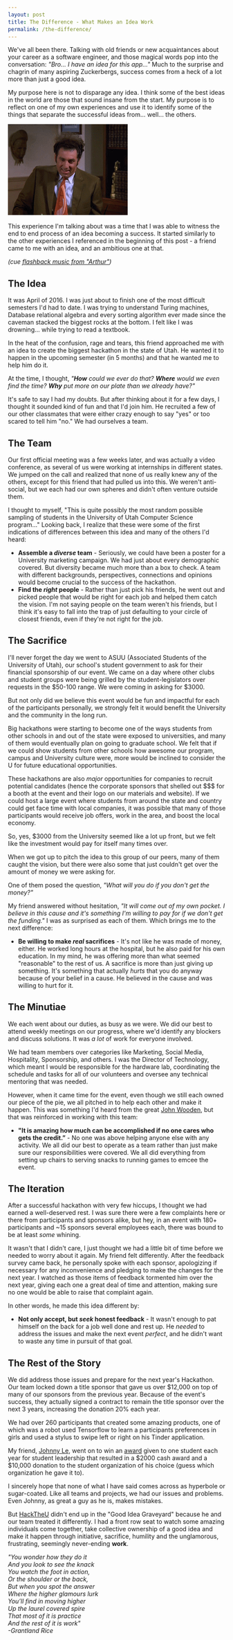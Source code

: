 ```yaml
---
layout: post
title: The Difference - What Makes an Idea Work
permalink: /the-difference/
---
```


We've all been there. Talking with old friends or new acquaintances about your career as a software engineer, and those magical words pop into the conversation: _"Bro... I have an idea for this app..."_ Much to the surprise and chagrin of many aspiring Zuckerbergs, success comes from a heck of a lot more than just a good idea.

My purpose here is not to disparage any idea. I think some of the best ideas in the world are those that sound insane from the start. My purpose is to reflect on one of my own experiences and use it to identify some of the things that separate the successful ideas from... well... the others.

![alt text](/images/kramer.gif)

This experience I'm talking about was a time that I was able to witness the end to end process of an idea becoming a success. It started similarly to the other experiences I referenced in the beginning of this post - a friend came to me with an idea, and an ambitious one at that. 

_(cue [flashback music from "Arthur"](https://www.youtube.com/watch?v=PMrjMdkKbc0))_

## The Idea

It was April of 2016. I was just about to finish one of the most difficult semesters I'd had to date. I was trying to understand Turing machines, Database relational algebra and every sorting algorithm ever made since the caveman stacked the biggest rocks at the bottom. I felt like I was drowning... while trying to read a textbook. 

In the heat of the confusion, rage and tears, this friend approached me with an idea to create the biggest hackathon in the state of Utah. He wanted it to happen in the upcoming semester (in 5 months) and that he wanted me to help him do it. 

At the time, I thought, _"**How** could we ever do that? **Where** would we even find the time? **Why** put more on our plate than we already have?"_ 

It's safe to say I had my doubts. But after thinking about it for a few days, I thought it sounded kind of fun and that I'd join him. He recruited a few of our other classmates that were either crazy enough to say "yes" or too scared to tell him "no." We had ourselves a team.

## The Team

Our first official meeting was a few weeks later, and was actually a video conference, as several of us were working at internships in different states. We jumped on the call and realized that none of us really knew any of the others, except for this friend that had pulled us into this. We weren't anti-social, but we each had our own spheres and didn't often venture outside them. 

I thought to myself, "This is quite possibly the most random possible sampling of students in the University of Utah Computer Science program..." Looking back, I realize that these were some of the first indications of differences between this idea and many of the others I'd heard:
- **Assemble a *diverse* team** - Seriously, we could have been a poster for a University marketing campaign. We had just about every demographic covered. But diversity became much more than a box to check. A team with different backgrounds, perspectives, connections and opinions would become crucial to the success of the hackathon.
- **Find the *right* people** - Rather than just pick his friends, he went out and picked people that would be right for each job and helped them catch the vision. I'm not saying people on the team weren't his friends, but I think it's easy to fall into the trap of just defaulting to your circle of closest friends, even if they're not right for the job.

## The Sacrifice

I'll never forget the day we went to ASUU (Associated Students of the University of Utah), our school's student government to ask for their financial sponsorship of our event. We came on a day where other clubs and student groups were being grilled by the student-legislators over requests in the $50-100 range. We were coming in asking for $3000. 

But not only did we believe this event would be fun and impactful for each of the participants personally, we strongly felt it would benefit the University and the community in the long run. 

Big hackathons were starting to become one of the ways students from other schools in and out of the state were exposed to universities, and many of them would eventually plan on going to graduate school. We felt that if we could show students from other schools how awesome our program, campus and University culture were, more would be inclined to consider the U for future educational opportunities.

These hackathons are also *major* opportunities for companies to recruit potential candidates (hence the corporate sponsors that shelled out $$$ for a booth at the event and their logo on our materials and website). If we could host a large event where students from around the state and country could get face time with local companies, it was possible that many of those participants would receive job offers, work in the area, and boost the local economy. 

So, yes, $3000 from the University seemed like a lot up front, but we felt like the investment would pay for itself many times over.

When we got up to pitch the idea to this group of our peers, many of them caught the vision, but there were also some that just couldn't get over the amount of money we were asking for. 

One of them posed the question, *"What will you do if you don't get the money?"*

My friend answered without hesitation, *"It will come out of my own pocket. I believe in this cause and it's something I'm willing to pay for if we don't get the funding."* I was as surprised as each of them. Which brings me to the next difference:
- **Be willing to make *real* sacrifices** - It's not like he was made of money, either. He worked long hours at the hospital, but he also paid for his own education. In my mind, he was offering more than what seemed "reasonable" to the rest of us. A sacrifice is more than just giving up something. It's something that actually *hurts* that you do anyway because of your belief in a cause. He believed in the cause and was willing to hurt for it.

## The Minutiae

We each went about our duties, as busy as we were. We did our best to attend weekly meetings on our progress, where we'd identify any blockers and discuss solutions. It was *a lot* of work for everyone involved.

We had team members over categories like Marketing, Social Media, Hospitality, Sponsorship, and others. I was the Director of Technology, which meant I would be responsible for the hardware lab, coordinating the schedule and tasks for all of our volunteers and oversee any technical mentoring that was needed.

However, when it came time for the event, even though we still each owned our piece of the pie, we all pitched in to help each other and make it happen. This was something I'd heard from the great [John Wooden](/woodeinisms/), but that was reinforced in working with this team:
 
- **"It is amazing how much can be accomplished if no one cares who gets the credit.”** - No one was above helping anyone else with any activity. We all did our best to operate as a team rather than just make sure our responsibilities were covered. We all did everything from setting up chairs to serving snacks to running games to emcee the event.


## The Iteration

After a successful hackathon with very few hiccups, I thought we had earned a well-deserved rest. I was sure there were a few complaints here or there from participants and sponsors alike, but hey, in an event with 180+ participants and ~15 sponsors several employees each, there was bound to be at least _some_ whining. 

It wasn't that I didn't care, I just thought we had a little bit of time before we needed to worry about it again. My friend felt differently. After the feedback survey came back, he personally spoke with each sponsor, apologizing if necessary for any inconvenience and pledging to make the changes for the next year. I watched as those items of feedback tormented him over the next year, giving each one a great deal of time and attention, making sure no one would be able to raise that complaint again.

In other words, he made this idea different by: 

- **Not only accept, but *seek* honest feedback** - It wasn't enough to pat himself on the back for a job well done and rest up. He *needed* to address the issues and make the next event  *perfect*, and he didn't want to waste any time in pursuit of that goal.

## The Rest of the Story

We did address those issues and prepare for the next year's Hackathon. Our team locked down a title sponsor that gave us over $12,000 on top of many of our sponsors from the previous year. Because of the event's success, they actually signed a contract to remain the title sponsor over the next 3 years, increasing the donation 20% each year. 

We had over 260 participants that created some amazing products, one of which was a robot used Tensorflow to learn a participants preferences in girls and used a stylus to swipe left or right on his Tinder application.

My friend, [Johnny Le](https://johnnyle.me/), went on to win an [award](http://dailyutahchronicle.com/2018/05/21/ideas-are-only-worth-what-you-make-of-them-u-student-starts-utahs-largest-hackathon/) given to one student each year for student leadership that resulted in a $2000 cash award and a $10,000 donation to the student organization of his choice (guess which organization he gave it to). 

I sincerely hope that none of what I have said comes across as hyperbole or sugar-coated. Like all teams and projects, we had our issues and problems. Even Johnny, as great a guy as he is, makes mistakes. 

But [HackTheU](https://hacktheu.com/) didn't end up in the "Good Idea Graveyard" because he and our team treated it differently. I had a front row seat to watch some amazing individuals come together, take collective ownership of a good idea and make it happen through initiative, sacrifice, humility and the unglamorous, frustrating, seemingly never-ending **work**.

*"You wonder how they do it <br>
And you look to see the knack<br>
You watch the foot in action,<br>
Or the shoulder or the back,<br>
But when you spot the answer<br>
Where the higher glamours lurk<br>
You’ll find in moving higher<br>
Up the laurel covered spire<br>
That most of it is practice<br>
And the rest of it is work"<br>
 -Grantland Rice*